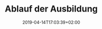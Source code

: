 ---
title: "Ablauf der Ausbildung"
date: 2019-04-14T17:03:39+02:00
draft: false
url: /ausbildung
weight: 2
---